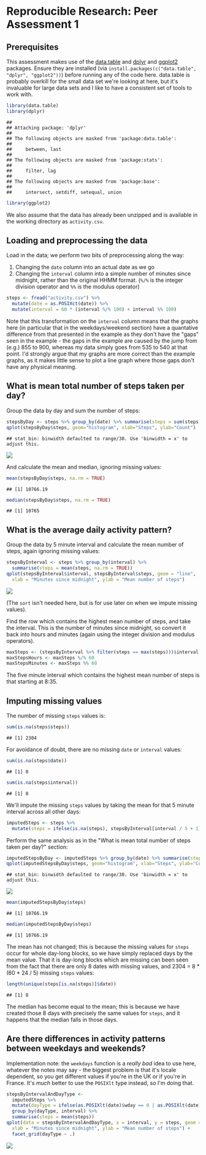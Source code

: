# Reproducible Research: Peer Assessment 1

## Prerequisites

This assessment makes use of the [data.table](https://cran.r-project.org/web/packages/data.table/index.html) and [dplyr](https://cran.r-project.org/web/packages/dplyr/index.html) and [ggplot2](https://cran.r-project.org/web/packages/ggplot2/index.html) packages. Ensure they are installed (via `install.packages(c("data.table", "dplyr", "ggplot2"))`) before running any of the code here. data.table is probably overkill for the small data set we're looking at here, but it's invaluable for large data sets and I like to have a consistent set of tools to work with.


```r
library(data.table)
library(dplyr)
```

```
## 
## Attaching package: 'dplyr'
## 
## The following objects are masked from 'package:data.table':
## 
##     between, last
## 
## The following objects are masked from 'package:stats':
## 
##     filter, lag
## 
## The following objects are masked from 'package:base':
## 
##     intersect, setdiff, setequal, union
```

```r
library(ggplot2)
```

We also assume that the data has already been unzipped and is available in the working directory as `activity.csv`.

## Loading and preprocessing the data

Load in the data; we perform two bits of preprocessing along the way:

1. Changing the `date` column into an actual date as we go
2. Changing the `interval` column into a simple number of minutes since midnight, rather than the original HHMM format. (`%/%` is the integer division operator and `%%` is the modulus operator)


```r
steps <- fread("activity.csv") %>%
  mutate(date = as.POSIXct(date)) %>%
  mutate(interval = 60 * (interval %/% 100) + interval %% 100)
```

Note that this transformation on the `interval` column means that the graphs here (in particular that in the weekdays/weekend section) have a quantative difference from that presented in the example as they don't have the "gaps" seen in the example - the gaps in the example are caused by the jump from (e.g.) 855 to 900, whereas my data simply goes from 535 to 540 at that point. I'd strongly argue that my graphs are more correct than the example graphs, as it makes little sense to plot a line graph where those gaps don't have any physical meaning.

## What is mean total number of steps taken per day?

Group the data by day and sum the number of steps:


```r
stepsByDay <- steps %>% group_by(date) %>% summarise(steps = sum(steps))
qplot(stepsByDay$steps, geom="histogram", xlab="Steps", ylab="Count")
```

```
## stat_bin: binwidth defaulted to range/30. Use 'binwidth = x' to adjust this.
```

![](PA1_template_files/figure-html/unnamed-chunk-3-1.png) 

And calculate the mean and median, ignoring missing values:


```r
mean(stepsByDay$steps, na.rm = TRUE)
```

```
## [1] 10766.19
```

```r
median(stepsByDay$steps, na.rm = TRUE)
```

```
## [1] 10765
```

## What is the average daily activity pattern?

Group the data by 5 minute interval and calculate the mean number of steps, again ignoring missing values:


```r
stepsByInterval <- steps %>% group_by(interval) %>%
  summarise(steps = mean(steps, na.rm = TRUE))
qplot(stepsByInterval$interval, stepsByInterval$steps, geom = "line",
  xlab = "Minutes since midnight", ylab = "Mean number of steps")
```

![](PA1_template_files/figure-html/unnamed-chunk-5-1.png) 

(The `sort` isn't needed here, but is for use later on when we impute missing values).

Find the row which contains the highest mean number of steps, and take the interval. This is the number of minutes since midnight, so convert it back into hours and minutes (again using the integer division and modulus operators).


```r
maxSteps <- (stepsByInterval %>% filter(steps == max(steps)))$interval
maxStepsHours <- maxSteps %/% 60
maxStepsMinutes <- maxSteps %% 60
```

The five minute interval which contains the highest mean number of steps is that starting at 8:35.

## Imputing missing values

The number of missing `steps` values is:


```r
sum(is.na(steps$steps))
```

```
## [1] 2304
```

For avoidance of doubt, there are no missing `date` or `interval` values:


```r
sum(is.na(steps$date))
```

```
## [1] 0
```

```r
sum(is.na(steps$interval))
```

```
## [1] 0
```

We'll impute the missing `steps` values by taking the mean for that 5 minute interval across all other days:


```r
imputedSteps <- steps %>%
  mutate(steps = ifelse(is.na(steps), stepsByInterval[interval / 5 + 1]$steps, steps))
```

Perform the same analysis as in the "What is mean total number of steps taken per day?" section:


```r
imputedStepsByDay <- imputedSteps %>% group_by(date) %>% summarise(steps = sum(steps))
qplot(imputedStepsByDay$steps, geom="histogram", xlab="Steps", ylab="Count")
```

```
## stat_bin: binwidth defaulted to range/30. Use 'binwidth = x' to adjust this.
```

![](PA1_template_files/figure-html/unnamed-chunk-10-1.png) 

```r
mean(imputedStepsByDay$steps)
```

```
## [1] 10766.19
```

```r
median(imputedStepsByDay$steps)
```

```
## [1] 10766.19
```

The mean has not changed; this is because the missing values for `steps` occur for whole day-long blocks, so we have simply replaced days by the mean value. That it is day-long blocks which are missing can been seen from the fact that there are only 8 dates with missing values, and 2304 = 8 * (60 * 24 / 5) missing `steps` values:


```r
length(unique(steps[is.na(steps)]$date))
```

```
## [1] 8
```

The median has become equal to the mean; this is because we have created those 8 days with precisely the same values for `steps`, and it happens that the median falls in those days.

## Are there differences in activity patterns between weekdays and weekends?

Implementation note: the `weekdays` function is a *really bad* idea to use here, whatever the notes may say - the biggest problem is that it's locale dependent, so you get different values if you're in the UK or if you're in France. It's *much* better to use the `POSIXlt` type instead, so I'm doing that.


```r
stepsByIntervalAndDayType <-
  imputedSteps %>%
  mutate(dayType = ifelse(as.POSIXlt(date)$wday == 0 | as.POSIXlt(date)$wday == 6, "weekend", "weekday")) %>%
  group_by(dayType, interval) %>%
  summarise(steps = mean(steps))
qplot(data = stepsByIntervalAndDayType, x = interval, y = steps, geom = "line",
  xlab = "Minutes since midnight", ylab = "Mean number of steps") +
  facet_grid(dayType ~ .)
```

![](PA1_template_files/figure-html/unnamed-chunk-12-1.png) 


